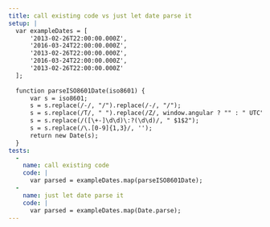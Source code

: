 ```yaml
---
title: call existing code vs just let date parse it
setup: |
  var exampleDates = [
      '2013-02-26T22:00:00.000Z',
      '2016-03-24T22:00:00.000Z',
      '2013-02-26T22:00:00.000Z',
      '2016-03-24T22:00:00.000Z',
      '2013-02-26T22:00:00.000Z'
  ];
  
  function parseISO8601Date(iso8601) {
      var s = iso8601;
      s = s.replace(/-/, "/").replace(/-/, "/");
      s = s.replace(/T/, " ").replace(/Z/, window.angular ? "" : " UTC");
      s = s.replace(/([\+-]\d\d)\:?(\d\d)/, " $1$2");
      s = s.replace(/\.[0-9]{1,3}/, '');
      return new Date(s);
  }
tests:
  -
    name: call existing code
    code: |
      var parsed = exampleDates.map(parseISO8601Date);
  -
    name: just let date parse it
    code: |
      var parsed = exampleDates.map(Date.parse);
---
```


